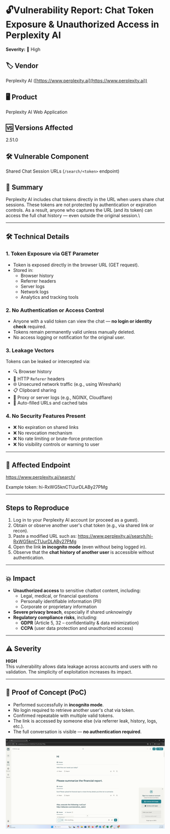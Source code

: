 # 🔓Vulnerability Report: Chat Token Exposure & Unauthorized Access in Perplexity AI

**Severity:** 🚨 High  

## 🏷 Vendor
Perplexity AI ([https://www.perplexity.ai](https://www.perplexity.ai))

## 🖥 Product
Perplexity AI Web Application

## 🆚 Versions Affected
2.51.0

## 🛠️ Vulnerable Component
Shared Chat Session URLs (`/search/<token>` endpoint)

## 📌 Summary

Perplexity AI includes chat tokens directly in the URL when users share chat sessions. These tokens are not protected by authentication or expiration controls. As a result, anyone who captures the URL (and its token) can access the full chat history — even outside the original session.\

---

## 🛠️ Technical Details

### 1. Token Exposure via GET Parameter

- Token is exposed directly in the browser URL (GET request).
- Stored in:
  - Browser history
  - Referrer headers
  - Server logs
  - Network logs
  - Analytics and tracking tools

### 2. No Authentication or Access Control

- Anyone with a valid token can view the chat — **no login or identity check** required.
- Tokens remain permanently valid unless manually deleted.
- No access logging or notification for the original user.

### 3. Leakage Vectors

Tokens can be leaked or intercepted via:
- 🔍 Browser history
- 🔗 HTTP `Referer` headers
- 🌐 Unsecured network traffic (e.g., using Wireshark)
- 📋 Clipboard sharing
- 📁 Proxy or server logs (e.g., NGINX, Cloudflare)
- 🧭 Auto-filled URLs and cached tabs

### 4. No Security Features Present

- ❌ No expiration on shared links
- ❌ No revocation mechanism
- ❌ No rate limiting or brute-force protection
- ❌ No visibility controls or warning to user

---

## 🔗 Affected Endpoint

https://www.perplexity.ai/search/<token>

Example token: hi-RxWG5knCTUurDLABy27PMg


---

##  Steps to Reproduce

1. Log in to your Perplexity AI account (or proceed as a guest).
2. Obtain or observe another user's chat token (e.g., via shared link or recon).
3. Paste a modified URL such as:
   https://www.perplexity.ai/search/hi-RxWG5knCTUurDLABy27PMg
4. Open the link **in incognito mode** (even without being logged in).
5. Observe that the **chat history of another user** is accessible without authentication.

---

## 💥 Impact

- **Unauthorized access** to sensitive chatbot content, including:
  - Legal, medical, or financial questions
  - Personally identifiable information (PII)
  - Corporate or proprietary information
- **Severe privacy breach**, especially if shared unknowingly
- **Regulatory compliance risks**, including:
  - **GDPR** (Article 5, 32 – confidentiality & data minimization)
  - **CCPA** (user data protection and unauthorized access)
---

## ⚠️ Severity

**HIGH**  
This vulnerability allows data leakage across accounts and users with no validation. The simplicity of exploitation increases its impact.

---

## 🧪 Proof of Concept (PoC)

- Performed successfully in **incognito mode**.
- No login required to retrieve another user's chat via token.
- Confirmed repeatable with multiple valid tokens.
- The link is accessed by someone else (via referrer leak, history, logs, etc.).
- The full conversation is visible — **no authentication required**.

![PoC Screenshot](https://github.com/mano257200/perplexity/blob/main/POC-Perplexity.png?raw=true)


   

   
